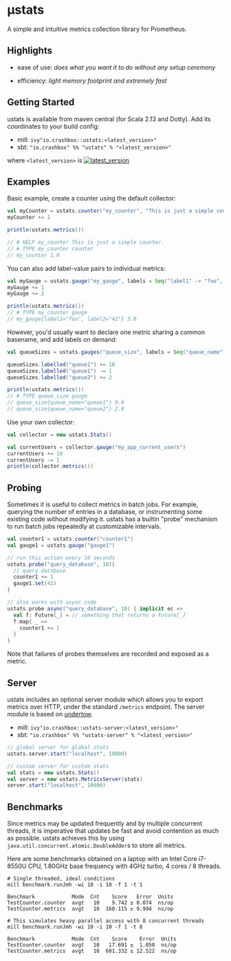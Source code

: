 # μstats

A simple and intuitive metrics collection library for Prometheus.

## Highlights

- ease of use: *does what you want it to do without any setup ceremony*

- efficiency: *light memory footprint and extremely fast*

## Getting Started

ustats is available from maven central (for Scala 2.13 and Dotty). Add its
coordinates to your build config:

- mill: `ivy"io.crashbox::ustats:<latest_version>"`
- sbt: `"io.crashbox" %% "ustats" % "<latest_version>"`

where `<latest_version>` is
[![latest_version](https://index.scala-lang.org/jodersky/ustats/ustats/latest.svg)](https://index.scala-lang.org/jodersky/ustats/ustats)

## Examples

Basic example, create a counter using the default collector:

```scala
val myCounter = ustats.counter("my_counter", "This is just a simple counter.")
myCounter += 1

println(ustats.metrics())

// # HELP my_counter This is just a simple counter.
// # TYPE my_counter counter
// my_counter 1.0
```

You can also add label-value pairs to individual metrics:

```scala
val myGauge = ustats.gauge("my_gauge", labels = Seq("label1" -> "foo", "label2" -> 42))
myGauge += 1
myGauge += 2

println(ustats.metrics())
// # TYPE my_counter gauge
// my_gauge{label1="foo", label2="42"} 3.0
```

However, you'd usually want to declare one metric sharing a common basename, and
add labels on demand:

```scala
val queueSizes = ustats.gauges("queue_size", labels = Seq("queue_name"))

queueSizes.labelled("queue1") += 10
queueSizes.labelled("queue1") -= 1
queueSizes.labelled("queue2") += 2

println(ustats.metrics())
// # TYPE queue_size gauge
// queue_size{queue_name="queue1"} 9.0
// queue_size{queue_name="queue2"} 2.0
```

Use your own collector:

```scala
val collector = new ustats.Stats()

val currentUsers = collector.gauge("my_app_current_users")
currentUsers += 10
currentUsers -= 1
println(collector.metrics())
```

## Probing

Sometimes it is useful to collect metrics in batch jobs. For example, querying
the number of entries in a database, or instrumenting some existing code without
modifying it. ustats has a builtin "probe" mechanism to run batch jobs
repeatedly at customizable intervals.

```scala
val counter1 = ustats.counter("counter1")
val gauge1 = ustats.gauge("gauge1")

// run this action every 10 seconds
ustats.probe("query_database", 10){
  // query database
  counter1 += 1
  gauge1.set(42)
}

// also works with async code
ustats.probe.async("query_database", 10) { implicit ec =>
  val f: Future[_] = // something that returns a Future[_]
  f.map{ _ =>
    counter1 += 1
  }
}
```

Note that failures of probes themselves are recorded and exposed as a metric.

## Server

ustats includes an optional server module which allows you to export metrics
over HTTP, under the standard `/metrics` endpoint. The server module is based on
[undertow](https://github.com/undertow-io/undertow).

- mill: `ivy"io.crashbox::ustats-server:<latest_version>"`
- sbt: `"io.crashbox" %% "ustats-server" % "<latest_version>"`

```scala
// global server for global stats
ustats.server.start("localhost", 10000)

// custom server for custom stats
val stats = new ustats.Stats()
val server = new ustats.MetricsServer(stats)
server.start("localhost", 10000)
```

## Benchmarks

Since metrics may be updated frequently and by multiple concurrent threads, it
is imperative that updates be fast and avoid contention as much as possible.
ustats achieves this by using `java.util.concurrent.atomic.DoubleAdder`s to
store all metrics.

Here are some benchmarks obtained on a laptop with an Intel Core i7-8550U CPU,
1.80GHz base frequency with 4GHz turbo, 4 cores / 8 threads.

```
# Single threaded, ideal conditions
mill benchmark.runJmh -wi 10 -i 10 -f 1 -t 1

Benchmark            Mode  Cnt    Score   Error  Units
TestCounter.counter  avgt   10    9.742 ± 0.074  ns/op
TestCounter.metrics  avgt   10  160.115 ± 9.994  ns/op

# This simulates heavy parallel access with 8 concurrent threads
mill benchmark.runJmh -wi 10 -i 10 -f 1 -t 8

Benchmark            Mode  Cnt    Score    Error  Units
TestCounter.counter  avgt   10   17.691 ±  1.050  ns/op
TestCounter.metrics  avgt   10  601.332 ± 12.522  ns/op
```
